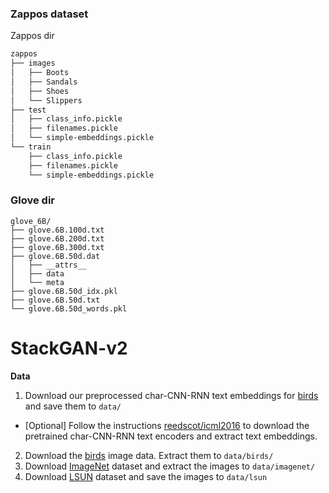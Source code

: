 ### Zappos dataset

Zappos dir

```bash
zappos
├── images
│   ├── Boots
│   ├── Sandals
│   ├── Shoes
│   └── Slippers
├── test
│   ├── class_info.pickle
│   ├── filenames.pickle
│   └── simple-embeddings.pickle
└── train
    ├── class_info.pickle
    ├── filenames.pickle
    └── simple-embeddings.pickle
```

### Glove dir
```
glove_6B/
├── glove.6B.100d.txt
├── glove.6B.200d.txt
├── glove.6B.300d.txt
├── glove.6B.50d.dat
│   ├── __attrs__
│   ├── data
│   └── meta
├── glove.6B.50d_idx.pkl
├── glove.6B.50d.txt
└── glove.6B.50d_words.pkl
```
# StackGAN-v2

**Data**

1. Download our preprocessed char-CNN-RNN text embeddings for [birds](https://drive.google.com/open?id=0B3y_msrWZaXLT1BZdVdycDY5TEE) and save them to `data/`
  - [Optional] Follow the instructions [reedscot/icml2016](https://github.com/reedscot/icml2016) to download the pretrained char-CNN-RNN text encoders and extract text embeddings.
2. Download the [birds](http://www.vision.caltech.edu/visipedia/CUB-200-2011.html) image data. Extract them to `data/birds/`
3. Download [ImageNet](http://image-net.org/download) dataset and extract the images to `data/imagenet/`
4. Download [LSUN](https://github.com/fyu/lsun) dataset and save the images to `data/lsun`
